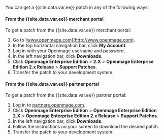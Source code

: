 You can get a {{site.data.var.ee}} patch in any of the following ways:

#### From the {{site.data.var.ee}} merchant portal

To get a patch from the {{site.data.var.ee}} merchant portal:

1.  Go to [www.openmage.com](http://www.openmage.com).
1.  In the top horizontal navigation bar, click **My Account**.
1.  Log in with your Openmage username and password.
1.  In the left navigation bar, click **Downloads**.
1.  Click **Openmage Enterprise Edition** > **2.X** > **Openmage Enterprise Edition 2.x Release** > **Support Patches**.
1.  Transfer the patch to your development system.

#### From the {{site.data.var.ee}} partner portal

To get a patch from the {{site.data.var.ee}} partner portal:

1.  Log in to [partners.openmage.com](https://partners.openmage.com/English/?rdir=/files.aspx).
1.  Click **Openmage Enterprise Edition** > **Openmage Enterprise Edition 2.X** > **Openmage Enterprise Edition 2.x Release** > **Support Patches**.
1.  In the left navigation bar, click **Downloads**.
1.  Follow the instructions on your screen to download the desired patch.
1.  Transfer the patch to your development system.
